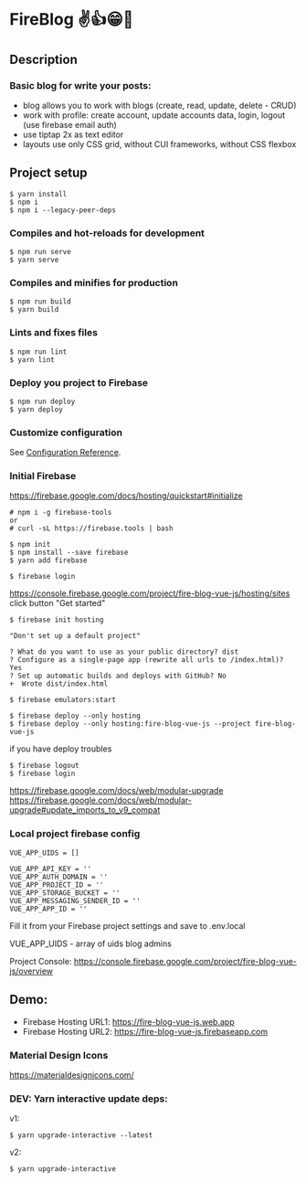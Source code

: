 # FireBlog ✌👍😁🎈

## Description
### Basic blog for write your posts:
- blog allows you to work with blogs (create, read, update, delete - CRUD)
- work with profile: create account, update accounts data, login, logout (use firebase email auth)
- use tiptap 2x as text editor
- layouts use only CSS grid, without CUI frameworks, without CSS flexbox

## Project setup
```
$ yarn install
$ npm i
$ npm i --legacy-peer-deps
```

### Compiles and hot-reloads for development
```
$ npm run serve
$ yarn serve
```

### Compiles and minifies for production
```
$ npm run build
$ yarn build
```

### Lints and fixes files
```
$ npm run lint
$ yarn lint
```

### Deploy you project to Firebase
```
$ npm run deploy
$ yarn deploy
```

### Customize configuration
See [Configuration Reference](https://cli.vuejs.org/config/).


### Initial Firebase
https://firebase.google.com/docs/hosting/quickstart#initialize



```
# npm i -g firebase-tools
or
# curl -sL https://firebase.tools | bash

```

```
$ npm init
$ npm install --save firebase
$ yarn add firebase
```

```
$ firebase login
```

https://console.firebase.google.com/project/fire-blog-vue-js/hosting/sites
click button "Get started"


```
$ firebase init hosting
```

```
"Don't set up a default project"

? What do you want to use as your public directory? dist
? Configure as a single-page app (rewrite all urls to /index.html)? Yes
? Set up automatic builds and deploys with GitHub? No
+  Wrote dist/index.html
```

```
$ firebase emulators:start
```


```
$ firebase deploy --only hosting
$ firebase deploy --only hosting:fire-blog-vue-js --project fire-blog-vue-js
```

if you have deploy troubles
```
$ firebase logout
$ firebase login
```

https://firebase.google.com/docs/web/modular-upgrade
https://firebase.google.com/docs/web/modular-upgrade#update_imports_to_v9_compat

### Local project firebase config
```
VUE_APP_UIDS = []

VUE_APP_API_KEY = ''
VUE_APP_AUTH_DOMAIN = ''
VUE_APP_PROJECT_ID = ''
VUE_APP_STORAGE_BUCKET = ''
VUE_APP_MESSAGING_SENDER_ID = ''
VUE_APP_APP_ID = ''
```

Fill it from your Firebase project settings and save to .env.local

VUE_APP_UIDS - array of uids blog admins

Project Console: https://console.firebase.google.com/project/fire-blog-vue-js/overview

## Demo:
- Firebase Hosting URL1: https://fire-blog-vue-js.web.app
- Firebase Hosting URL2: https://fire-blog-vue-js.firebaseapp.com



### Material Design Icons
https://materialdesignicons.com/

### DEV: Yarn interactive update deps:

v1:
```
$ yarn upgrade-interactive --latest
```

v2:
```
$ yarn upgrade-interactive
```
